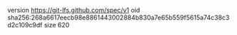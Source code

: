 version https://git-lfs.github.com/spec/v1
oid sha256:268a6617eecb98e8861443002884b830a7e65b559f5615a74c38c3d2c109c9df
size 620
